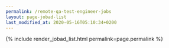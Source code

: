 ```yaml
---
permalink: /remote-qa-test-engineer-jobs
layout: page-jobad-list
last_modified_at: 2020-05-16T05:10:34+0200
---
```

{% include render_jobad_list.html permalink=page.permalink %}

